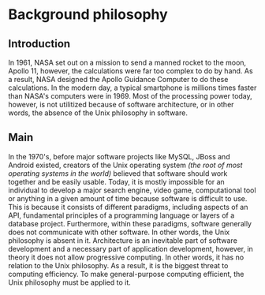 
# Background philosophy

## Introduction

In 1961, NASA set out on a mission to send a manned rocket to the moon, Apollo 11, however, the calculations were far too complex to do by hand. As a result, NASA designed the Apollo Guidance Computer to do these calculations. In the modern day, a typical smartphone is millions times faster than NASA's computers were in 1969. Most of the processing power today, however, is not utilitized because of software architecture, or in other words, the absence of the Unix philosophy in software.

## Main

In the 1970's, before major software projects like MySQL, JBoss and Android existed, creators of the Unix operating system *(the root of most operating systems in the world)* believed that software should work together and be easily usable. Today, it is mostly impossible for an individual to develop a major search engine, video game, computational tool or anything in a given amount of time because software is difficult to use. This is because it consists of different paradigms, including aspects of an API, fundamental principles of a programming language or layers of a database project. Furthermore, within these paradigms, software generally does not communicate with other software. In other words, the Unix philosophy is absent in it. Architecture is an inevitable part of software development and a necessary part of application development, however, in theory it does not allow progressive computing. In other words, it has no relation to the Unix philosophy. As a result, it is the biggest threat to computing efficiency. To make general-purpose computing efficient, the Unix philosophy must be applied to it.
